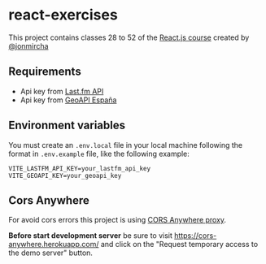 # react-exercises

This project contains classes 28 to 52 of the [React.js course](https://www.youtube.com/playlist?list=PLvq-jIkSeTUZ5XcUw8fJPTBKEHEKPMTKk) created by [@jonmircha](https://www.youtube.com/@jonmircha)

## Requirements

- Api key from [Last.fm API](https://www.last.fm/api/authentication) 
- Api key from [GeoAPI España](https://geoapi.es/login)

## Environment variables

You must create an `.env.local` file in your local machine following the format in `.env.example` file, like the following example:

```
VITE_LASTFM_API_KEY=your_lastfm_api_key
VITE_GEOAPI_KEY=your_geoapi_key

```

##  Cors Anywhere

For avoid cors errors this project is using [CORS Anywhere proxy](https://github.com/Rob--W/cors-anywhere).

**Before start development server** be sure to visit https://cors-anywhere.herokuapp.com/ and click on the "Request temporary access to the demo server" button.
